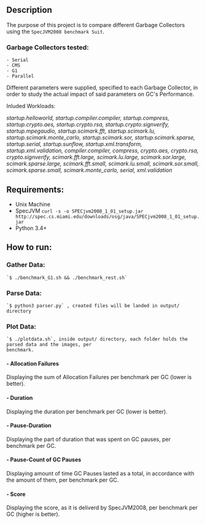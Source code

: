 ## Description
  The purpose of this project is to compare different Garbage Collectors using the `SpecJVM2008 benchmark Suit`.
  
### Garbage Collectors tested:
	- Serial
	- CMS
	- G1
	- Parallel

Different parameters were supplied, specified to each Garbage Collector, in order to study the actual impact of said parameters on GC's Performance.

  Inluded Workloads: 
  
  _startup.helloworld, startup.compiler.compiler, startup.compress, startup.crypto.aes, startup.crypto.rsa, startup.crypto.signverify,
   startup.mpegaudio, startup.scimark.fft, startup.scimark.lu, startup.scimark.monte\_carlo, startup.scimark.sor, 
   startup.scimark.sparse, startup.serial, startup.sunflow, startup.xml.transform, startup.xml.validation, compiler.compiler,
   compress, crypto.aes, crypto.rsa, crypto.signverify, scimark.fft.large, scimark.lu.large, scimark.sor.large,
   scimark.sparse.large, scimark.fft.small, scimark.lu.small, scimark.sor.small, scimark.sparse.small, scimark.monte\_carlo,
   serial, xml.validation_


## Requirements:
  - Unix Machine
  - SpecJVM  `curl -s -o SPECjvm2008_1_01_setup.jar http://spec.cs.miami.edu/downloads/osg/java/SPECjvm2008_1_01_setup.jar`
  - Python 3.4+

## How to run:
###	Gather Data:
	`$ ./benchmark_G1.sh && ./benchmark_rest.sh`

### Parse Data:
 	`$ python3 parser.py` , created files will be landed in output/ directory 

### Plot Data:
	`$ ./plotdata.sh`, inside output/ directory, each folder holds the parsed data and the images, per
	benchmark.

#### - Allocation Failures
  Displaying the sum of Allocation Failures per benchmark per GC (lower is better).

#### - Duration
  Displaying the duration per benchmark per GC (lower is better).

#### - Pause-Duration
  Displaying the part of duration that was spent on GC pauses,  per benchmark per GC.

#### - Pause-Count of GC Pauses
  Displaying amount of time GC Pauses lasted as a total, in accordance with the amount of them,  per benchmark per GC.

#### - Score
  Displaying the score, as it is deliverd by SpecJVM2008, per benchmark per GC (higher is better).